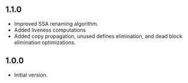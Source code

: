 ## 1.1.0

- Improved SSA renaming algorithm.
- Added liveness computations
- Added copy propagation, unused defines elimination, and dead block 
  elimination optimizations.

## 1.0.0

- Initial version.
